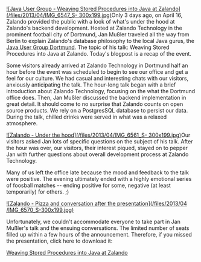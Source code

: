 [![Java User Group - Weaving Stored Procedures into Java at
Zalando](/files/2013/04/IMG_6547_S-
300x199.jpg)](/files/2013/04/IMG_6547_S.jpg)Only 3 days ago, on April 16,
Zalando provided the public with a look of what's under the hood at Zalando's
backend development. Hosted at Zalando Technology in the prominent football
city of Dortmund, Jan Mußler traveled all the way from Berlin to explain
Zalando's database philosophy to the local Java gurus, the [Java User Group
Dortmund](http://www.jugdo.de/). The topic of his talk: Weaving Stored
Procedures into Java at Zalando. Today's blogpost is a recap of the event.

Some visitors already arrived at Zalando Technology in Dortmund half an hour
before the event was scheduled to begin to see our office and get a feel for
our culture. We had casual and interesting chats with our visitors, anxiously
anticipating the talk. The hour-long talk began with a brief introduction
about Zalando Technology, focusing on the what the Dortmund office does. Then,
Jan Mußler discussed the backend implementation in great detail. It should
come to no surprise that Zalando counts on open source products. We rely on a
PostgresSQL database to persist our data. During the talk, chilled drinks were
served in what was a relaxed atmosphere.


[![Zalando - Under the hood](/files/2013/04/IMG_6561_S-
300x199.jpg)](/files/2013/04/IMG_6561_S.jpg)Our visitors asked Jan lots of
specific questions on the subject of his talk. After the hour was over, our
visitors, their interest piqued, stayed on to pepper Jan with further
questions about overall development process at Zalando Technology.


Many of us left the office late because the mood and feedback to the talk were
positive. The evening ultimately ended with a highly emotional series of
foosball matches -- ending positive for some, negative (at least temporarily)
for others. ;)

  
  

[![Zalando - Pizza and conversation after the presentation](/files/2013/04
/IMG_6570_S-300x199.jpg)](/files/2013/04/IMG_6570_S.jpg)

Unfortunately, we couldn't accommodate everyone to take part in Jan Mußler's
talk and the ensuing conversations. The limited number of seats filled up
within a few hours of the announcement. Therefore, if you missed the
presentation, click here to download it:

[Weaving Stored Procedures into Java at
Zalando](/files/2013/04/jug_dortmund_april_2013.pdf)


